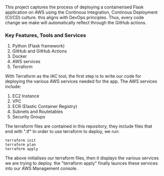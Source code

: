 This project captures the process of deploying a containerised Flask application on AWS using the Continous Integration, Continous Deployment (CI/CD) culture. this aligns with DevOps principles. Thus, every code change we make will automatically reflect through the GitHub actions.

### Key Features, Tools and Services
1. Python (Flask framework)
2. GitHub and GitHub Actions
3. Docker
4. AWS services
5. Terraform

With Terraform as the IAC tool, the first step is to write our code for deploying the various AWS services needed for the app. The AWS services include:

1. EC2 Instance
2. VPC
3. ECR (Elastic Container Registry)
4. Subnets and Routetables
5. Security Groups

The terraform files are contained in this repository, they include files that end with ".tf"
In order to use terraform to deploy, we run:

    terraform init
    terraform plan
    terraform apply

The above initialises our terraform files, then it displays the various services we are trying to deploy. the "terraform apply" finally launces these services into our AWS Management console.
